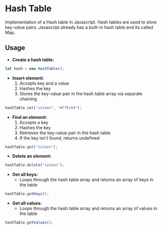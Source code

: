 # Hash Table

Implementation of a Hash table in Javascript. Hash tables are used to store key-value pairs. Javascript already has a built-in hash table and its called Map.

## Usage

* **Create a hash table:**
```javascript
let hash = new HashTable();
```

* **Insert element:**
  1. Accepts key and a value
  2. Hashes the key
  3. Stores the key-value pair in the hash table array via separate chaining
```javascript
hashTable.set("salmon", "#ff8c69");
```

* **Find an element:**
  1. Accepts a key
  2. Hashes the key
  3. Retrieves the key-value pair in the hash table
  4. If the key isn't found, returns undefined
```javascript
hashTable.get("salmon");
```

* **Delete an element:**
```javascript
hashTable.delete("salmon");
```

* **Get all keys:**
  * Loops through the hash table array and returns an array of keys in the table
```javascript
hashTable.getKeys();
```

* **Get all values:**
  * Loops through the hash table array and returns an array of values in the table
```javascript
hashTable.getValues();
```







